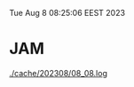 Tue Aug  8 08:25:06 EEST 2023
# JAM
<a href='./cache/202308/08_08.log'>./cache/202308/08_08.log</a>
